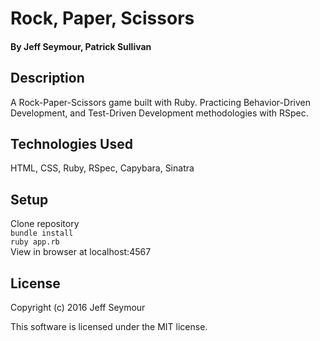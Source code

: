 # Rock, Paper, Scissors

#### By Jeff Seymour, Patrick Sullivan

## Description
A Rock-Paper-Scissors game built with Ruby.
Practicing Behavior-Driven Development, and Test-Driven Development methodologies with RSpec.

## Technologies Used
HTML, CSS, Ruby, RSpec, Capybara, Sinatra

## Setup
Clone repository  
```bundle install```  
```ruby app.rb```  
View in browser at localhost:4567

## License
Copyright (c) 2016 Jeff Seymour

This software is licensed under the MIT license.
